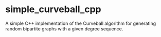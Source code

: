 # simple_curveball_cpp
A simple C++ implementation of the Curveball algorithm for generating random bipartite graphs with a given degree sequence.
